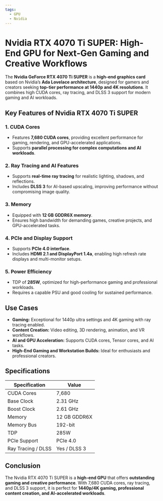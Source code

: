 ```yaml
---
tags:
  - GPU
  - Nvidia
---
```


# Nvidia RTX 4070 Ti SUPER: High-End GPU for Next-Gen Gaming and Creative Workflows

The **Nvidia GeForce RTX 4070 Ti SUPER** is a **high-end graphics card** based on Nvidia’s **Ada Lovelace architecture**, designed for gamers and creators seeking **top-tier performance at 1440p and 4K resolutions**. It combines high CUDA cores, ray tracing, and DLSS 3 support for modern gaming and AI workloads.

## Key Features of Nvidia RTX 4070 Ti SUPER

### 1. **CUDA Cores**

* Features **7,680 CUDA cores**, providing excellent performance for gaming, rendering, and GPU-accelerated applications.
* Supports **parallel processing for complex computations and AI workloads**.

### 2. **Ray Tracing and AI Features**

* Supports **real-time ray tracing** for realistic lighting, shadows, and reflections.
* Includes **DLSS 3** for AI-based upscaling, improving performance without compromising image quality.

### 3. **Memory**

* Equipped with **12 GB GDDR6X memory**.
* Ensures high bandwidth for demanding games, creative projects, and GPU-accelerated tasks.

### 4. **PCIe and Display Support**

* Supports **PCIe 4.0 interface**.
* Includes **HDMI 2.1 and DisplayPort 1.4a**, enabling high refresh rate displays and multi-monitor setups.

### 5. **Power Efficiency**

* TDP of **285W**, optimized for high-performance gaming and professional workloads.
* Requires a capable PSU and good cooling for sustained performance.

## Use Cases

* **Gaming:** Exceptional for 1440p ultra settings and 4K gaming with ray tracing enabled.
* **Content Creation:** Video editing, 3D rendering, animation, and VR workflows.
* **AI and GPU Acceleration:** Supports CUDA cores, Tensor cores, and AI tasks.
* **High-End Gaming and Workstation Builds:** Ideal for enthusiasts and professional creators.

## Specifications

| Specification      | Value        |
| ------------------ | ------------ |
| CUDA Cores         | 7,680        |
| Base Clock         | 2.31 GHz     |
| Boost Clock        | 2.61 GHz     |
| Memory             | 12 GB GDDR6X |
| Memory Bus         | 192-bit      |
| TDP                | 285W         |
| PCIe Support       | PCIe 4.0     |
| Ray Tracing / DLSS | Yes / DLSS 3 |

## Conclusion

The Nvidia RTX 4070 Ti SUPER is a **high-end GPU** that offers **outstanding gaming and creative performance**. With 7,680 CUDA cores, ray tracing, and DLSS 3 support, it is perfect for **1440p/4K gaming, professional content creation, and AI-accelerated workloads**.
